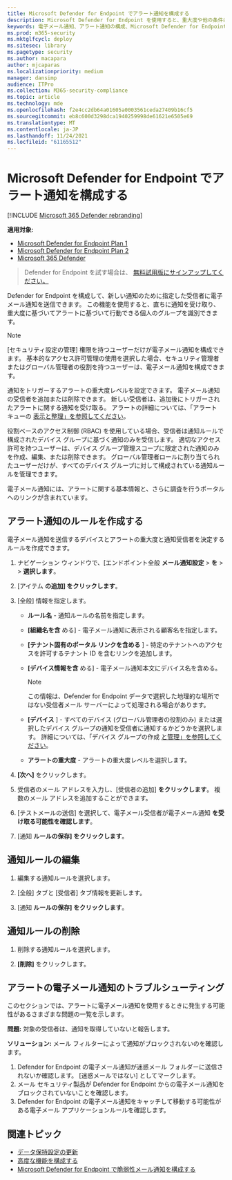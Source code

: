 ```yaml
---
title: Microsoft Defender for Endpoint でアラート通知を構成する
description: Microsoft Defender for Endpoint を使用すると、重大度や他の条件に基づいて、セキュリティアラートの電子メール通知設定を構成できます。
keywords: 電子メール通知、アラート通知の構成、Microsoft Defender for Endpoint、Microsoft Defender for Endpoint 通知、Microsoft Defender for Endpoint アラート、Windows Enterprise、Windows Education
ms.prod: m365-security
ms.mktglfcycl: deploy
ms.sitesec: library
ms.pagetype: security
ms.author: macapara
author: mjcaparas
ms.localizationpriority: medium
manager: dansimp
audience: ITPro
ms.collection: M365-security-compliance
ms.topic: article
ms.technology: mde
ms.openlocfilehash: f2e4cc2db64a01605a0003561ceda27409b16cf5
ms.sourcegitcommit: eb8c600d3298dca1940259998de61621e6505e69
ms.translationtype: MT
ms.contentlocale: ja-JP
ms.lasthandoff: 11/24/2021
ms.locfileid: "61165512"
---
```

# <a name="configure-alert-notifications-in-microsoft-defender-for-endpoint"></a>Microsoft Defender for Endpoint でアラート通知を構成する

[!INCLUDE [Microsoft 365 Defender rebranding](../../includes/microsoft-defender.md)]

**適用対象:**
- [Microsoft Defender for Endpoint Plan 1](https://go.microsoft.com/fwlink/p/?linkid=2154037)
- [Microsoft Defender for Endpoint Plan 2](https://go.microsoft.com/fwlink/p/?linkid=2154037)
- [Microsoft 365 Defender](https://go.microsoft.com/fwlink/?linkid=2118804)

> Defender for Endpoint を試す場合は、 [無料試用版にサインアップしてください。](https://signup.microsoft.com/create-account/signup?products=7f379fee-c4f9-4278-b0a1-e4c8c2fcdf7e&ru=https://aka.ms/MDEp2OpenTrial?ocid=docs-wdatp-emailconfig-abovefoldlink)

Defender for Endpoint を構成して、新しい通知のために指定した受信者に電子メール通知を送信できます。 この機能を使用すると、直ちに通知を受け取り、重大度に基づいてアラートに基づいて行動できる個人のグループを識別できます。

> [!NOTE]
> [セキュリティ設定の管理] 権限を持つユーザーだけが電子メール通知を構成できます。 基本的なアクセス許可管理の使用を選択した場合、セキュリティ管理者またはグローバル管理者の役割を持つユーザーは、電子メール通知を構成できます。

通知をトリガーするアラートの重大度レベルを設定できます。 電子メール通知の受信者を追加または削除できます。 新しい受信者は、追加後にトリガーされたアラートに関する通知を受け取る。 アラートの詳細については、「アラート キューの [表示と整理」を参照してください](alerts-queue.md)。

役割ベースのアクセス制御 (RBAC) を使用している場合、受信者は通知ルールで構成されたデバイス グループに基づく通知のみを受信します。
適切なアクセス許可を持つユーザーは、デバイス グループ管理スコープに限定された通知のみを作成、編集、または削除できます。
グローバル管理者ロールに割り当てられたユーザーだけが、すべてのデバイス グループに対して構成されている通知ルールを管理できます。

電子メール通知には、アラートに関する基本情報と、さらに調査を行うポータルへのリンクが含まれています。

## <a name="create-rules-for-alert-notifications"></a>アラート通知のルールを作成する
電子メール通知を送信するデバイスとアラートの重大度と通知受信者を決定するルールを作成できます。


1. ナビゲーション ウィンドウで、[エンドポイント全般 **メール通知設定** \> **を** \>  \> **選択します**。

2. [アイテム **の追加] をクリックします**。

3. [全般] 情報を指定します。
    - **ルール名** - 通知ルールの名前を指定します。
    - **[組織名を含** める] - 電子メール通知に表示される顧客名を指定します。
    - **[テナント固有のポータル リンクを含める** ] - 特定のテナントへのアクセスを許可するテナント ID を含むリンクを追加します。
    - **[デバイス情報を含** める] - 電子メール通知本文にデバイス名を含める。

        > [!NOTE]
        > この情報は、Defender for Endpoint データで選択した地理的な場所ではない受信者メール サーバーによって処理される場合があります。

    - **[デバイス** ] - すべてのデバイス (グローバル管理者の役割のみ) または選択したデバイス グループの通知を受信者に通知するかどうかを選択します。 詳細については、「デバイス グループの作成 [と管理」を参照してください](machine-groups.md)。
    - **アラートの重大度** - アラートの重大度レベルを選択します。

4. **[次へ]** をクリックします。

5. 受信者のメール アドレスを入力し、[受信者の追加] **をクリックします**。 複数のメール アドレスを追加することができます。

6. [テストメールの送信] を選択して、電子メール受信者が電子メール通知 **を受け取る可能性を確認します**。

7. [通知 **ルールの保存] をクリックします**。

## <a name="edit-a-notification-rule"></a>通知ルールの編集

1. 編集する通知ルールを選択します。

2. [全般] タブと [受信者] タブ情報を更新します。

3. [通知 **ルールの保存] をクリックします**。

## <a name="delete-notification-rule"></a>通知ルールの削除

1. 削除する通知ルールを選択します。

2. **[削除]** をクリックします。

## <a name="troubleshoot-email-notifications-for-alerts"></a>アラートの電子メール通知のトラブルシューティング

このセクションでは、アラートに電子メール通知を使用するときに発生する可能性があるさまざまな問題の一覧を示します。

**問題:** 対象の受信者は、通知を取得していないと報告します。

**ソリューション:** メール フィルターによって通知がブロックされないのを確認します。

1. Defender for Endpoint の電子メール通知が迷惑メール フォルダーに送信されないか確認します。 [迷惑メールではない] としてマークします。
2. メール セキュリティ製品が Defender for Endpoint からの電子メール通知をブロックされていないことを確認します。
3. Defender for Endpoint の電子メール通知をキャッチして移動する可能性がある電子メール アプリケーションルールを確認します。

## <a name="related-topics"></a>関連トピック

- [データ保持設定の更新](data-retention-settings.md)
- [高度な機能を構成する](advanced-features.md)
- [Microsoft Defender for Endpoint で脆弱性メール通知を構成する](/microsoft-365/security/defender-endpoint/configure-vulnerability-email-notifications)
